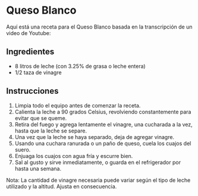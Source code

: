 # Queso Blanco

Aquí está una receta para el Queso Blanco basada en la transcripción de un video de Youtube:

## Ingredientes
- 8 litros de leche (con 3.25% de grasa o leche entera)
- 1/2 taza de vinagre

## Instrucciones
1. Limpia todo el equipo antes de comenzar la receta.
2. Calienta la leche a 90 grados Celsius, revolviendo constantemente para evitar que se queme.
3. Retira del fuego y agrega lentamente el vinagre, una cucharada a la vez, hasta que la leche se separe.
4. Una vez que la leche se haya separado, deja de agregar vinagre.
5. Usando una cuchara ranurada o un paño de queso, cuela los cuajos del suero.
6. Enjuaga los cuajos con agua fría y escurre bien.
7. Sal al gusto y sirve inmediatamente, o guarda en el refrigerador por hasta una semana.

Nota: La cantidad de vinagre necesaria puede variar según el tipo de leche utilizado y la altitud. Ajusta en consecuencia.
